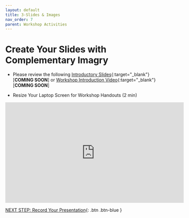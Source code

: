```yaml
---
layout: default
title: 3-Slides & Images
nav_order: 7
parent: Workshop Activities
---
```

# Create Your Slides with Complementary Imagry


- Please review the following [Introductory Slides](#){:target="_blank"} [**COMING SOON**] or [Workshop Introduction Video](#){:target="_blank"} [**COMING SOON**]

- Resize Your Laptop Screen for Workshop Handouts (2 min)<br>
<iframe width="560" height="315" src="https://www.youtube.com/embed/Igk5hZUfzN0" title="YouTube video player" frameborder="0" allow="accelerometer; autoplay; clipboard-write; encrypted-media; gyroscope; picture-in-picture" allowfullscreen></iframe>


[NEXT STEP: Record Your Presentation](record.html){: .btn .btn-blue }
